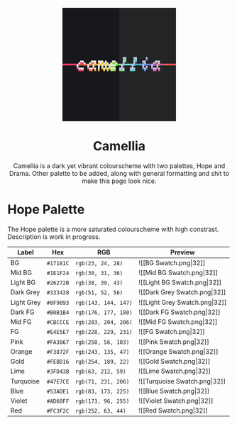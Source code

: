 <p align="center"><img align="center" width="256" height="256" src="https://raw.githubusercontent.com/Base16-Rose/.github/main/assets/camelliaicon.png"></p>
<h1 align="center">Camellia</h1>
<p align="center">Camellia is a dark yet vibrant colourscheme with two palettes, Hope and Drama.  Other palette to be added, along with general formatting and shit to make this page look nice.</p>

# Hope Palette
The Hope palette is a more saturated colourscheme with high constrast. Description is work in progress.

| Label      | Hex       | RGB                  | Preview                        |
| ---------- | --------- | -------------------- | ------------------------------ |
| BG         | `#17181C` | `rgb(23, 24, 28)`    | ![[BG Swatch.png\|32]]         |
| Mid BG     | `#1E1F24` | `rgb(30, 31, 36)`    | ![[Mid BG Swatch.png\|32]]     |
| Light BG   | `#26272B` | `rgb(38, 39, 43)`    | ![[Light BG Swatch.png\|32]]   |
| Dark Grey  | `#333438` | `rgb(51, 52, 56)`    | ![[Dark Grey Swatch.png\|32]]  |
| Light Grey | `#8F9093` | `rgb(143, 144, 147)` | ![[Light Grey Swatch.png\|32]] |
| Dark FG    | `#B0B1B4` | `rgb(176, 177, 180)` | ![[Dark FG Swatch.png\|32]]    |
| Mid FG     | `#CBCCCE` | `rgb(203, 204, 206)` | ![[Mid FG Swatch.png\|32]]     |
| FG         | `#E4E5E7` | `rgb(228, 229, 231)` | ![[FG Swatch.png\|32]]         |
| Pink       | `#FA3867` | `rgb(250, 56, 103)`  | ![[Pink Swatch.png\|32]]       |
| Orange     | `#F3872F` | `rgb(243, 135, 47)`  | ![[Orange Swatch.png\|32]]     |
| Gold       | `#FEBD16` | `rgb(254, 189, 22)`  | ![[Gold Swatch.png\|32]]       |
| Lime       | `#3FD43B` | `rgb(63, 212, 59)`   | ![[Lime Swatch.png\|32]]       |
| Turquoise  | `#47E7CE` | `rgb(71, 231, 206)`  | ![[Turquoise Swatch.png\|32]]  |
| Blue       | `#53ADE1` | `rgb(83, 173, 225)`  | ![[Blue Swatch.png\|32]]       |
| Violet     | `#AD60FF` | `rgb(173, 96, 255)`  | ![[Violet Swatch.png\|32]]     |
| Red        | `#FC3F2C` | `rgb(252, 63, 44)`   | ![[Red Swatch.png\|32]]        |

